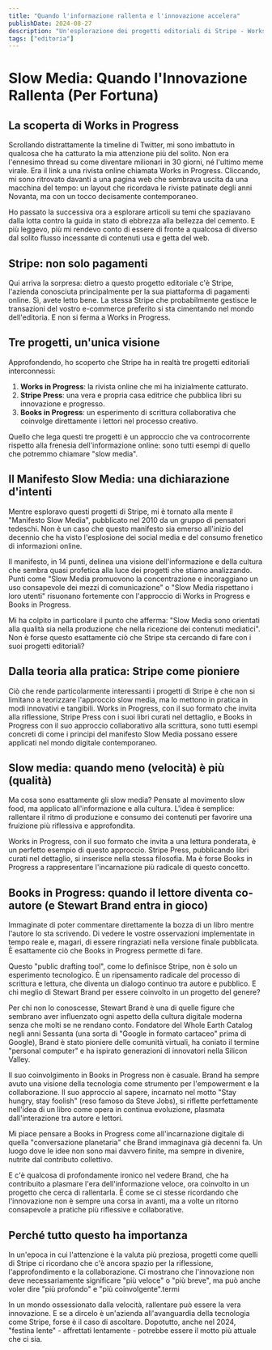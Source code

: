 ```yaml
---
title: "Quando l'informazione rallenta e l'innovazione accelera"
publishDate: 2024-08-27
description: "Un'esplorazione dei progetti editoriali di Stripe - Works in Progress, Stripe Press e Books in Progress - come stanno secondo me ridefinendo il concetto di slow media nell'era digitale e cosa c'entra Stewart Brand in tutto ciò."
tags: ["editoria"]
---
```


# Slow Media: Quando l'Innovazione Rallenta (Per Fortuna)

## La scoperta di Works in Progress

Scrollando distrattamente la timeline di Twitter, mi sono imbattuto in qualcosa che ha catturato la mia attenzione più del solito. Non era l'ennesimo thread su come diventare milionari in 30 giorni, né l'ultimo meme virale. Era il link a una rivista online chiamata Works in Progress. Cliccando, mi sono ritrovato davanti a una pagina web che sembrava uscita da una macchina del tempo: un layout che ricordava le riviste patinate degli anni Novanta, ma con un tocco decisamente contemporaneo.

Ho passato la successiva ora a esplorare articoli su temi che spaziavano dalla lotta contro la guida in stato di ebbrezza alla bellezza del cemento. E più leggevo, più mi rendevo conto di essere di fronte a qualcosa di diverso dal solito flusso incessante di contenuti usa e getta del web.

## Stripe: non solo pagamenti

Qui arriva la sorpresa: dietro a questo progetto editoriale c'è Stripe, l'azienda conosciuta principalmente per la sua piattaforma di pagamenti online. Sì, avete letto bene. La stessa Stripe che probabilmente gestisce le transazioni del vostro e-commerce preferito si sta cimentando nel mondo dell'editoria. E non si ferma a Works in Progress.

## Tre progetti, un'unica visione

Approfondendo, ho scoperto che Stripe ha in realtà tre progetti editoriali interconnessi:

1. **Works in Progress**: la rivista online che mi ha inizialmente catturato.
2. **Stripe Press**: una vera e propria casa editrice che pubblica libri su innovazione e progresso.
3. **Books in Progress**: un esperimento di scrittura collaborativa che coinvolge direttamente i lettori nel processo creativo.

Quello che lega questi tre progetti è un approccio che va controcorrente rispetto alla frenesia dell'informazione online: sono tutti esempi di quello che potremmo chiamare "slow media".

## Il Manifesto Slow Media: una dichiarazione d'intenti

Mentre esploravo questi progetti di Stripe, mi è tornato alla mente il "Manifesto Slow Media", pubblicato nel 2010 da un gruppo di pensatori tedeschi. Non è un caso che questo manifesto sia emerso all'inizio del decennio che ha visto l'esplosione dei social media e del consumo frenetico di informazioni online.

Il manifesto, in 14 punti, delinea una visione dell'informazione e della cultura che sembra quasi profetica alla luce dei progetti che stiamo analizzando. Punti come "Slow Media promuovono la concentrazione e incoraggiano un uso consapevole dei mezzi di comunicazione" o "Slow Media rispettano i loro utenti" risuonano fortemente con l'approccio di Works in Progress e Books in Progress.

Mi ha colpito in particolare il punto che afferma: "Slow Media sono orientati alla qualità sia nella produzione che nella ricezione dei contenuti mediatici". Non è forse questo esattamente ciò che Stripe sta cercando di fare con i suoi progetti editoriali?

## Dalla teoria alla pratica: Stripe come pioniere

Ciò che rende particolarmente interessanti i progetti di Stripe è che non si limitano a teorizzare l'approccio slow media, ma lo mettono in pratica in modi innovativi e tangibili. Works in Progress, con il suo formato che invita alla riflessione, Stripe Press con i suoi libri curati nel dettaglio, e Books in Progress con il suo approccio collaborativo alla scrittura, sono tutti esempi concreti di come i principi del manifesto Slow Media possano essere applicati nel mondo digitale contemporaneo.

## Slow media: quando meno (velocità) è più (qualità)

Ma cosa sono esattamente gli slow media? Pensate al movimento slow food, ma applicato all'informazione e alla cultura. L'idea è semplice: rallentare il ritmo di produzione e consumo dei contenuti per favorire una fruizione più riflessiva e approfondita.

Works in Progress, con il suo formato che invita a una lettura ponderata, è un perfetto esempio di questo approccio. Stripe Press, pubblicando libri curati nel dettaglio, si inserisce nella stessa filosofia. Ma è forse Books in Progress a rappresentare l'incarnazione più radicale di questo concetto.

## Books in Progress: quando il lettore diventa co-autore (e Stewart Brand entra in gioco)

Immaginate di poter commentare direttamente la bozza di un libro mentre l'autore lo sta scrivendo. Di vedere le vostre osservazioni implementate in tempo reale e, magari, di essere ringraziati nella versione finale pubblicata. È esattamente ciò che Books in Progress permette di fare.

Questo "public drafting tool", come lo definisce Stripe, non è solo un esperimento tecnologico. È un ripensamento radicale del processo di scrittura e lettura, che diventa un dialogo continuo tra autore e pubblico. E chi meglio di Stewart Brand per essere coinvolto in un progetto del genere?

Per chi non lo conoscesse, Stewart Brand è una di quelle figure che sembrano aver influenzato ogni aspetto della cultura digitale moderna senza che molti se ne rendano conto. Fondatore del Whole Earth Catalog negli anni Sessanta (una sorta di "Google in formato cartaceo" prima di Google), Brand è stato pioniere delle comunità virtuali, ha coniato il termine "personal computer" e ha ispirato generazioni di innovatori nella Silicon Valley.

Il suo coinvolgimento in Books in Progress non è casuale. Brand ha sempre avuto una visione della tecnologia come strumento per l'empowerment e la collaborazione. Il suo approccio al sapere, incarnato nel motto "Stay hungry, stay foolish" (reso famoso da Steve Jobs), si riflette perfettamente nell'idea di un libro come opera in continua evoluzione, plasmata dall'interazione tra autore e lettori.

Mi piace pensare a Books in Progress come all'incarnazione digitale di quella "conversazione planetaria" che Brand immaginava già decenni fa. Un luogo dove le idee non sono mai davvero finite, ma sempre in divenire, nutrite dal contributo collettivo.

E c'è qualcosa di profondamente ironico nel vedere Brand, che ha contribuito a plasmare l'era dell'informazione veloce, ora coinvolto in un progetto che cerca di rallentarla. È come se ci stesse ricordando che l'innovazione non è sempre una corsa in avanti, ma a volte un ritorno consapevole a pratiche più riflessive e collaborative.

## Perché tutto questo ha importanza

In un'epoca in cui l'attenzione è la valuta più preziosa, progetti come quelli di Stripe ci ricordano che c'è ancora spazio per la riflessione, l'approfondimento e la collaborazione. Ci mostrano che l'innovazione non deve necessariamente significare "più veloce" o "più breve", ma può anche voler dire "più profondo" e "più coinvolgente".termi

In un mondo ossessionato dalla velocità, rallentare può essere la vera innovazione. E se a dircelo è un'azienda all'avanguardia della tecnologia come Stripe, forse è il caso di ascoltare. Dopotutto, anche nel 2024, "festina lente" - affrettati lentamente - potrebbe essere il motto più attuale che ci sia.
